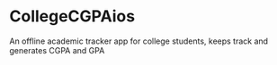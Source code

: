 # CollegeCGPAios
An offline academic tracker app for college students, keeps track and generates CGPA and GPA

